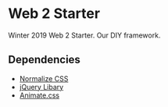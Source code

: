 # Web 2 Starter
Winter 2019 Web 2 Starter. Our DIY framework.

## Dependencies
* [Normalize CSS](https://necolas.github.io/normalize.css/)
* [jQuery Libary](https://jquery.com)
* [Animate.css](https://cdnjs.cloudflare.com/ajax/libs/animate.css/3.7.0/animate.min.css)
